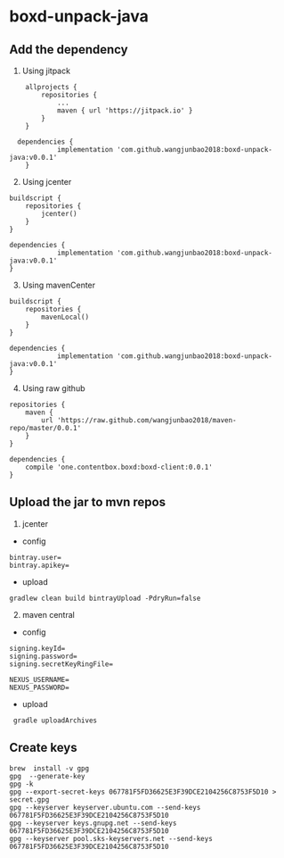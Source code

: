 # boxd-unpack-java

##  Add the dependency

1.  Using jitpack

```
	allprojects {
		repositories {
			...
			maven { url 'https://jitpack.io' }
		}
	}
  
  dependencies {
	        implementation 'com.github.wangjunbao2018:boxd-unpack-java:v0.0.1'
	}
```

2. Using jcenter

```
buildscript {
    repositories {
        jcenter()
    }
}

dependencies {
	        implementation 'com.github.wangjunbao2018:boxd-unpack-java:v0.0.1'
}
```

3. Using mavenCenter

```
buildscript {
    repositories {
        mavenLocal()
    }
}

dependencies {
	        implementation 'com.github.wangjunbao2018:boxd-unpack-java:v0.0.1'
}
```

4. Using raw github

```
repositories {
    maven {
        url 'https://raw.github.com/wangjunbao2018/maven-repo/master/0.0.1'
    }
}

dependencies {
    compile 'one.contentbox.boxd:boxd-client:0.0.1'
}

```



## Upload the jar to mvn repos

1.  jcenter

- config
```
bintray.user=
bintray.apikey=
```

- upload

```
gradlew clean build bintrayUpload -PdryRun=false
```

2. maven central

- config
```
signing.keyId=
signing.password=
signing.secretKeyRingFile=

NEXUS_USERNAME=
NEXUS_PASSWORD=
```

- upload
```
 gradle uploadArchives
```


## Create keys

```
brew  install -v gpg
gpg  --generate-key
gpg -k
gpg --export-secret-keys 067781F5FD36625E3F39DCE2104256C8753F5D10 > secret.gpg
gpg --keyserver keyserver.ubuntu.com --send-keys 067781F5FD36625E3F39DCE2104256C8753F5D10
gpg --keyserver keys.gnupg.net --send-keys 067781F5FD36625E3F39DCE2104256C8753F5D10
gpg --keyserver pool.sks-keyservers.net --send-keys 067781F5FD36625E3F39DCE2104256C8753F5D10
```
